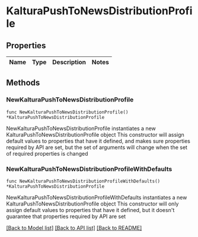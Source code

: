 # KalturaPushToNewsDistributionProfile

## Properties

Name | Type | Description | Notes
------------ | ------------- | ------------- | -------------

## Methods

### NewKalturaPushToNewsDistributionProfile

`func NewKalturaPushToNewsDistributionProfile() *KalturaPushToNewsDistributionProfile`

NewKalturaPushToNewsDistributionProfile instantiates a new KalturaPushToNewsDistributionProfile object
This constructor will assign default values to properties that have it defined,
and makes sure properties required by API are set, but the set of arguments
will change when the set of required properties is changed

### NewKalturaPushToNewsDistributionProfileWithDefaults

`func NewKalturaPushToNewsDistributionProfileWithDefaults() *KalturaPushToNewsDistributionProfile`

NewKalturaPushToNewsDistributionProfileWithDefaults instantiates a new KalturaPushToNewsDistributionProfile object
This constructor will only assign default values to properties that have it defined,
but it doesn't guarantee that properties required by API are set


[[Back to Model list]](../README.md#documentation-for-models) [[Back to API list]](../README.md#documentation-for-api-endpoints) [[Back to README]](../README.md)


